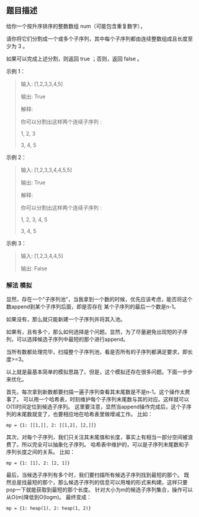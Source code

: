## 题目描述

给你一个按升序排序的整数数组 num（可能包含重复数字），

请你将它们分割成一个或多个子序列，其中每个子序列都由连续整数组成且长度至少为 3 。

如果可以完成上述分割，则返回 true ；否则，返回 false 。

示例 1：
>输入: [1,2,3,3,4,5]
>
>输出: True
>
>解释:
>
>你可以分割出这样两个连续子序列 : 
>
>1, 2, 3
>
>3, 4, 5
 

示例 2：
>输入: [1,2,3,3,4,4,5,5]
>
>输出: True
>
>解释:
>
>你可以分割出这样两个连续子序列 : 
>
>1, 2, 3, 4, 5
>
>3, 4, 5

示例 3：
>输入: [1,2,3,4,4,5]
>
>输出: False


### 解法 模拟
显然，存在一个"子序列池"，当我拿到一个数的时候，优先应该考虑，能否将这个数append到某个子序列后面，即是否存在
某个子序列的最后一个数是n-1。

如果没有，那么就只能新建一个子序列并将其入池。

如果有，且有多个，那么如何选择是个问题。显然，为了尽量避免出现短的子序列，可以选择候选子序列中最短的那个进行append。

当所有数都处理完毕，扫描整个子序列池，看是否所有的子序列都满足要求，即长度>=3。

以上就是最基本简单的模拟思路了。但是，这个模拟还存在很多问题。下面一步步来优化。

首先，每次拿到新数都要扫描一遍子序列查看其末尾数是不是n-1。这个操作太费事了。
可以用一个哈希表，时刻维护每个子序列末尾数与其的对应。这样就可以O(1)时间定位到候选子序列。
这里要注意，显然当append操作完成后，这个子序列的末尾数就变了，也要相应地在哈希表里做增减工作。
比如：
```text
mp = {1: [[1,]], 2: [[1,2], [2,]]}
```

其次，对每个子序列，我们只关注其末尾值和长度，事实上有相当一部分空间被浪费了。所以完全可以抽象化子序列。
哈希表中维护的，可以是子序列末尾数和子序列长度之间的关系。
比如：
```text
mp = {1: [1], 2: [2, 1]}
```

最后，当候选子序列有多个时，我们要扫描所有候选子序列找到最短的那个。
既然总是找最短的那个，那么候选子序列的信息可以用堆的形式来构建。这样只要pop一下就能获取到最短的那个长度。
针对大小为m的候选子序列集合，操作可以从O(m)降低到O(logm)。
最终变成：
```text
mp = {1: heap(1), 2: heap(1, 2)}
```
